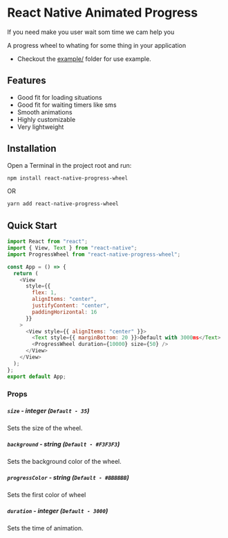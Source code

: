 # React Native Animated Progress

If you need make you user wait som time we cam help you

A progress wheel to whating for some thing in your application

- Checkout the [example/](https://github.com/victorcosta/react-native-waiting-wheel/tree/master/examples) folder for use example.

## Features

- Good fit for loading situations
- Good fit for waiting timers like sms
- Smooth animations
- Highly customizable
- Very lightweight

## Installation

Open a Terminal in the project root and run:

```sh
npm install react-native-progress-wheel
```

OR

```sh
yarn add react-native-progress-wheel
```

## Quick Start

```js
import React from "react";
import { View, Text } from "react-native";
import ProgressWheel from "react-native-progress-wheel";

const App = () => {
  return (
    <View
      style={{
        flex: 1,
        alignItems: "center",
        justifyContent: "center",
        paddingHorizontal: 16
      }}
    >
      <View style={{ alignItems: "center" }}>
        <Text style={{ marginBottom: 20 }}>Default with 3000ms</Text>
        <ProgressWheel duration={10000} size={50} />
      </View>
    </View>
  );
};
export default App;
```

### Props

##### `size` - integer (`Default - 35`)

Sets the size of the wheel.

##### `background` - string (`Default - #F3F3F3`)

Sets the background color of the wheel.

##### `progressColor` - string (`Default - #BBBBBB`)

Sets the first color of wheel

##### `duration` - integer (`Default - 3000`)

Sets the time of animation.
